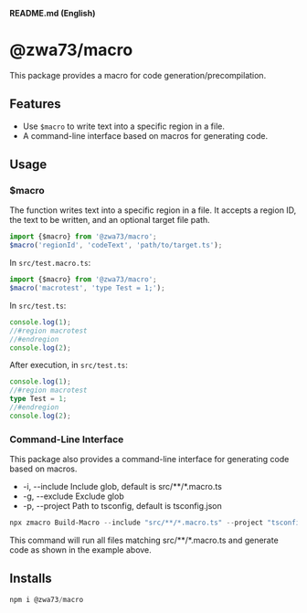 **README.md (English)**

# @zwa73/macro

This package provides a macro for code generation/precompilation.

## Features

- Use `$macro` to write text into a specific region in a file.
- A command-line interface based on macros for generating code.

## Usage

### $macro

The function writes text into a specific region in a file. It accepts a region ID, the text to be written, and an optional target file path.

```typescript
import {$macro} from '@zwa73/macro';
$macro('regionId', 'codeText', 'path/to/target.ts');
```
In `src/test.macro.ts`:

```typescript
import {$macro} from '@zwa73/macro';
$macro('macrotest', 'type Test = 1;');
```
In `src/test.ts`:

```typescript
console.log(1);
//#region macrotest
//#endregion
console.log(2);
```
After execution, in `src/test.ts`:

```typescript
console.log(1);
//#region macrotest
type Test = 1;
//#endregion
console.log(2);
```

### Command-Line Interface

This package also provides a command-line interface for generating code based on macros.

- -i, --include <glob> Include glob, default is src/**/*.macro.ts  
- -g, --exclude <glob> Exclude glob  
- -p, --project <path> Path to tsconfig, default is tsconfig.json  

```powershell
npx zmacro Build-Macro --include "src/**/*.macro.ts" --project "tsconfig.json"
```

This command will run all files matching src/**/*.macro.ts and generate code as shown in the example above.

## Installs

```powershell
npm i @zwa73/macro
```